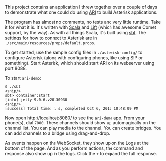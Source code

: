 This project contains an application I threw together over a couple of
days to demonstrate what one could do using [ARI][] to build Asterisk
applications.

The program has almost no comments, no tests and very little runtime.
Take it for what it is. It's written with [Scala][] and [Lift][]
(which has awesome Comet support, by the way). As with all things
Scala, it's built using [sbt][]. The settings for how to connect to
Asterisk are in `./src/main/resources/props/default.props`.

To get started, use the sample config files in `./asterisk-config/` to
configure Asterisk (along with configuring phones, like using SIP or
something). Start Asterisk, which should start ARI on its webserver
using port 8088.

To start `ari-demo`:

    $ ./sbt
    <snip/>
    sbt> container:start
    [info] jetty-9.0.6.v20130930
    <snip/>
    [success] Total time: 1 s, completed Oct 6, 2013 10:48:09 PM

Now open http://localhost:8080/ to see the `ari-demo` app. From your
phone(s), dial `7000`. These channels should show up automagically on
the channel list. You can play media to the channel. You can create
bridges. You can add channels to a bridge using drag-and-drop.

As events happen on the WebSocket, they show up on the Logs at the
bottom of the page. And as you perform actions, the command and
response also show up in the logs. Click the `+` to expand the full
response.

 [ari]: https://wiki.asterisk.org/wiki/x/lYBbAQ
 [scala]: http://scala-lang.org/
 [lift]: http://liftweb.net/
 [sbt]: http://www.scala-sbt.org/

